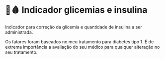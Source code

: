 # 💉🩸 Indicador glicemias e insulina
 Indicador para correção da glicemia e quantidade de insulina a ser administrada.
 
 Os fatores foram baseados no meu tratamento para diabetes tipo 1.
 É de extrema importância a avaliação do seu médico para qualquer alteração no seu tratamento.
